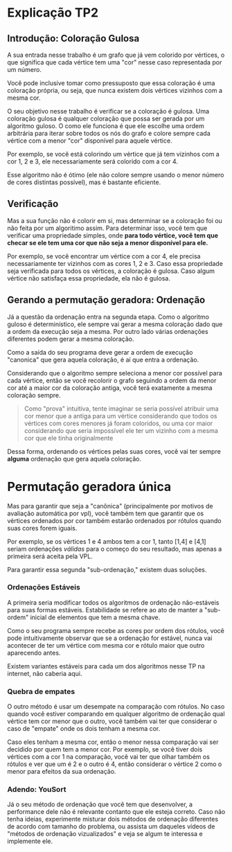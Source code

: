 # Explicação TP2

## Introdução: Coloração Gulosa

A sua entrada nesse trabalho é um grafo que já vem colorido por vértices, o que significa que cada vértice tem uma "cor" nesse caso representada por um número. 

Você pode inclusive tomar como pressuposto que essa coloração é uma coloração própria, ou seja, que nunca existem dois vértices vizinhos com a mesma cor.

O seu objetivo nesse trabalho é verificar se a coloração é gulosa. Uma coloração gulosa é qualquer coloração que possa ser gerada por um algoritmo guloso. O como ele funciona é que ele escolhe uma ordem arbitrária para iterar sobre todos os nós do grafo e colore sempre cada vértice com a menor "cor" disponível para aquele vértice.

Por exemplo, se você está colorindo um vértice que já tem vizinhos com a cor 1, 2 e 3, ele necessariamente será colorido com a cor 4.

Esse algoritmo não é ótimo (ele não colore sempre usando o menor número de cores distintas possível), mas é bastante eficiente.

## Verificação

Mas a sua função não é colorir em si, mas determinar se a coloração foi ou não feita por um algoritimo assim. Para determinar isso, você tem que verificar uma propriedade simples, onde **para todo vértice, você tem que checar se ele tem uma cor que não seja a menor disponível para ele.**

Por exemplo, se você encontrar um vértice com a cor 4, ele precisa necessariamente ter vizinhos com as cores 1, 2 e 3. Caso essa propriedade seja verificada para todos os vértices, a coloração é gulosa. Caso algum vértice não satisfaça essa propriedade, ela não é gulosa.


## Gerando a permutação geradora: Ordenação


Já a questão da ordenação entra na segunda etapa. Como o algoritmo guloso é determinístico, ele sempre vai gerar a mesma coloração dado que a ordem da execução seja a mesma. Por outro lado várias ordenações diferentes podem gerar a mesma coloração.

Como a saída do seu programa deve gerar a ordem de execução "canonica" que gera aquela coloração, é aí que entra a ordenação.

Considerando que o algoritmo sempre seleciona a menor cor possível para cada vértice, então se você recolorir o grafo seguindo a ordem da menor cor até a maior cor da coloração antiga, você terá exatamente a mesma coloração sempre.

> Como "prova" intuitiva, tente imaginar se seria possível atribuir uma cor menor que a antiga para um vértice considerando que todos os vértices com cores menores já foram coloridos, ou uma cor maior considerando que seria impossível ele ter um vizinho com a mesma cor que ele tinha originalmente

Dessa forma, ordenando os vértices pelas suas cores, você vai ter sempre **alguma** ordenação que gera aquela coloração. 

# Permutação geradora única

Mas para garantir que seja a "canônica" (principalmente por motivos de avaliação automática por vpl), você também tem que garantir que os vértices ordenados por cor também estarão ordenados por rótulos quando suas cores forem iguais.

Por exemplo, se os vértices 1 e 4 ambos tem a cor 1, tanto [1,4] e [4,1] seriam ordenações *válidas* para o começo do seu resultado, mas apenas a primeira será aceita pela VPL.



Para garantir essa segunda "sub-ordenação," existem duas soluções.

### Ordenações Estáveis

A primeira seria modificar todos os algoritmos de ordenação não-estáveis para suas formas estáveis. Estabilidade se refere ao ato de manter a "sub-ordem" inicial de elementos que tem a mesma chave. 

Como o seu programa sempre recebe as cores por ordem dos rótulos, você pode intuitivamente observar que se a ordenação for estável, nunca vai acontecer de ter um vértice com mesma cor e rótulo maior que outro aparecendo antes.

Existem variantes estáveis para cada um dos algoritmos nesse TP na internet, não caberia aqui.

### Quebra de empates

O outro método é usar um desempate na comparação com rótulos. No caso quando você estiver comparando em qualquer algoritmo de ordenação qual vértice tem cor menor que o outro, você também vai ter que considerar o caso de "empate" onde os dois tenham a mesma cor.

Caso eles tenham a mesma cor, então o menor nessa comparação vai ser decidido por quem tem a menor cor. Por exemplo, se você tiver dois vértices com a cor 1 na comparação, você vai ter que olhar também os rótulos e ver que um é 2 e o outro é 4, então considerar o vértice 2 como o menor para efeitos da sua ordenação.


### Adendo: YouSort


Já o seu método de ordenação que você tem que desenvolver, a performance dele não é relevante contanto que ele esteja correto. Caso não tenha ideias, experimente misturar dois métodos de ordenação diferentes de acordo com tamanho do problema, ou assista um daqueles vídeos de "métodos de ordenação vizualizados" e veja se algum te interessa e implemente ele.

